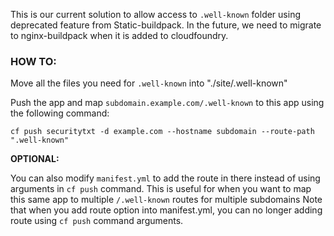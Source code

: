 This is our current solution to allow access to `.well-known` folder using deprecated feature from Static-buildpack. In the future, we need to migrate to nginx-buildpack when it is added to cloudfoundry. 

### HOW TO:

Move all the files you need for `.well-known` into "./site/.well-known"

Push the app and map `subdomain.example.com/.well-known`  to this app using the following command:

```
cf push securitytxt -d example.com --hostname subdomain --route-path ".well-known"  
```

__OPTIONAL:__

You can also modify `manifest.yml` to add the route in there instead of using arguments in `cf push` command. 
This is useful for when you want to map this same app to multiple `/.well-known` routes for multiple subdomains
Note that when you add route option into manifest.yml, you can no longer adding route using `cf push` command arguments.


